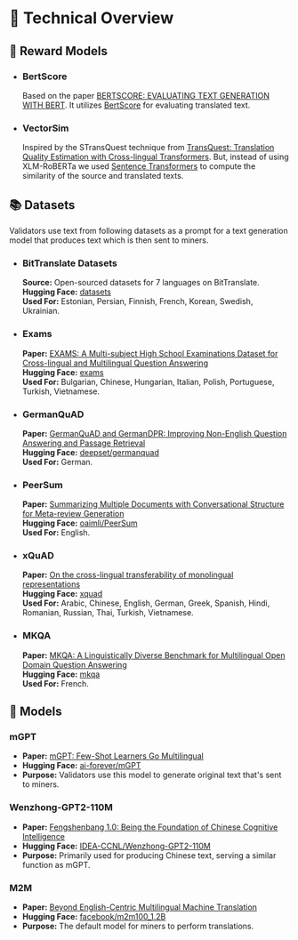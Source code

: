 # 📖 Technical Overview

## 🌟 Reward Models
- ### BertScore

    Based on the paper [BERTSCORE: EVALUATING TEXT GENERATION WITH BERT](https://arxiv.org/pdf/1904.09675.pdf). It utilizes [BertScore](https://github.com/Tiiiger/bert_score) for evaluating translated text.
- ### VectorSim

    Inspired by the STransQuest technique from [TransQuest: Translation Quality Estimation with  Cross-lingual Transformers](https://aclanthology.org/2020.coling-main.445.pdf). But, instead of using XLM-RoBERTa we used [Sentence Transformers](https://github.com/UKPLab/sentence-transformers) to compute the similarity of the source and translated texts.

## 📚 Datasets
Validators use text from following datasets as a prompt for a text generation model that produces text which is then sent to miners. 


- ### BitTranslate Datasets
    **Source:** Open-sourced datasets for 7 languages on BitTranslate.<br>
    **Hugging Face:** [datasets](https://huggingface.co/BitTranslate)<br>
    **Used For:** Estonian, Persian, Finnish, French, Korean, Swedish, Ukrainian.

- ### Exams
    **Paper:** [EXAMS: A Multi-subject High School Examinations Dataset for Cross-lingual and Multilingual Question Answering](https://aclanthology.org/2020.emnlp-main.438.pdf)<br>
    **Hugging Face:** [exams](https://huggingface.co/datasets/exams)<br>
    **Used For:** Bulgarian, Chinese, Hungarian, Italian, Polish, Portuguese, Turkish, Vietnamese.

- ### GermanQuAD
    **Paper:** [GermanQuAD and GermanDPR: Improving Non-English Question Answering and Passage Retrieval](https://aclanthology.org/2021.mrqa-1.4.pdf)<br>
    **Hugging Face:** [deepset/germanquad](https://huggingface.co/datasets/deepset/germanquad)<br>
    **Used For:** German.
    
- ### PeerSum
    **Paper:** [Summarizing Multiple Documents with Conversational Structure for Meta-review Generation](https://arxiv.org/pdf/2305.01498.pdf)<br>
    **Hugging Face:** [oaimli/PeerSum](https://huggingface.co/datasets/oaimli/PeerSum)<br>
    **Used For:** English.

- ### xQuAD
    **Paper:** [On the cross-lingual transferability of monolingual representations](https://arxiv.org/pdf/1910.11856.pdf)<br>
    **Hugging Face:** [xquad](https://huggingface.co/datasets/xquad)<br>
    **Used For:** Arabic, Chinese, English, German, Greek, Spanish, Hindi, Romanian, Russian, Thai, Turkish, Vietnamese.

- ### MKQA
    **Paper:** [MKQA: A Linguistically Diverse Benchmark for Multilingual Open Domain Question Answering](https://arxiv.org/pdf/2007.15207.pdf)<br>
    **Hugging Face:** [mkqa](https://huggingface.co/datasets/mkqa)<br>
    **Used For:** French.

## 🤖 Models
### mGPT
- **Paper:** [mGPT: Few-Shot Learners Go Multilingual](https://arxiv.org/pdf/2204.07580.pdf)
- **Hugging Face:** [ai-forever/mGPT](https://huggingface.co/ai-forever/mGPT)
- **Purpose:** Validators use this model to generate original text that's sent to miners.

### Wenzhong-GPT2-110M
- **Paper:** [Fengshenbang 1.0: Being the Foundation of Chinese Cognitive Intelligence](https://arxiv.org/pdf/2209.02970.pdf)
- **Hugging Face:** [IDEA-CCNL/Wenzhong-GPT2-110M](https://huggingface.co/IDEA-CCNL/Wenzhong-GPT2-110M)
- **Purpose:** Primarily used for producing Chinese text, serving a similar function as mGPT.

### M2M
- **Paper:** [Beyond English-Centric Multilingual Machine Translation](https://arxiv.org/pdf/2010.11125.pdf)
- **Hugging Face:** [facebook/m2m100_1.2B](https://huggingface.co/facebook/m2m100_1.2B)
- **Purpose:** The default model for miners to perform translations.
